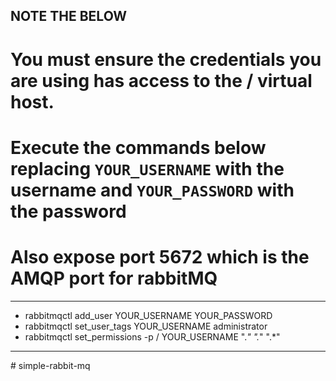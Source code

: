 ## NOTE THE BELOW
# You must ensure the credentials you are using has access to the / virtual host.
# Execute the commands below replacing `YOUR_USERNAME` with the username and `YOUR_PASSWORD` with the password
# Also expose port 5672 which is the AMQP port for rabbitMQ
------------------------------------------------------------------
- rabbitmqctl add_user YOUR_USERNAME YOUR_PASSWORD
- rabbitmqctl set_user_tags YOUR_USERNAME administrator
- rabbitmqctl set_permissions -p / YOUR_USERNAME ".*" ".*" ".*"
------------------------------------------------------------------
#   s i m p l e - r a b b i t - m q  
 